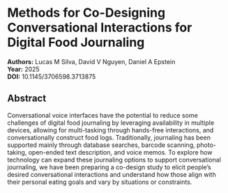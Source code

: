 # Methods for Co-Designing Conversational Interactions for Digital Food Journaling

**Authors:** Lucas M Silva, David V Nguyen, Daniel A Epstein  
**Year:** 2025  
**DOI:** 10.1145/3706598.3713875  

## Abstract
Conversational voice interfaces have the potential to reduce some challenges of digital food journaling by leveraging availability in multiple devices, allowing for multi-tasking through hands-free interactions, and conversationally construct food logs. Traditionally, journaling has been supported mainly through database searches, barcode scanning, photo-taking, open-ended text description, and voice memos. To explore how technology can expand these journaling options to support conversational journaling, we have been preparing a co-design study to elicit people’s desired conversational interactions and understand how those align with their personal eating goals and vary by situations or constraints.

